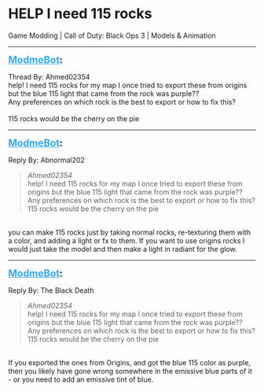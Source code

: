 # HELP I need 115 rocks
Game Modding | Call of Duty: Black Ops 3 | Models & Animation

---
<strong style="font-size: 1.4em;"><span style="text-decoration: underline;text-decoration-color: #34a7f9;"><span style="color:#34a7f9;">ModmeBot</span></span>:</strong>

<p>Thread By: Ahmed02354<br />help! I need 115 rocks for my map I once tried to export these from origins but the blue 115 light that came from the rock was purple??<br />Any preferences on which rock is the best to export or how to fix this?<br /> <br />115 rocks would be the cherry on the pie</p>

---
<strong style="font-size: 1.4em;"><span style="text-decoration: underline;text-decoration-color: #34a7f9;"><span style="color:#34a7f9;">ModmeBot</span></span>:</strong>

<p>Reply By: Abnormal202<br /><blockquote><em>Ahmed02354</em><br />help! I need 115 rocks for my map I once tried to export these from origins but the blue 115 light that came from the rock was purple?? Any preferences on which rock is the best to export or how to fix this?   115 rocks would be the cherry on the pie</blockquote><br /> you can make 115 rocks just by taking normal rocks, re-texturing them with a color, and adding a light or fx to them. If you want to use origins rocks I would just take the model and then make a light in radiant for the glow.</p>

---
<strong style="font-size: 1.4em;"><span style="text-decoration: underline;text-decoration-color: #34a7f9;"><span style="color:#34a7f9;">ModmeBot</span></span>:</strong>

<p>Reply By: The Black Death<br /><blockquote><em>Ahmed02354</em><br />help! I need 115 rocks for my map I once tried to export these from origins but the blue 115 light that came from the rock was purple?? Any preferences on which rock is the best to export or how to fix this?   115 rocks would be the cherry on the pie</blockquote><br /> If you exported the ones from Origins, and got the blue 115 color as purple, then you likely have gone wrong somewhere in the emissive blue parts of it - or you need to add an emissive tint of blue.</p>
